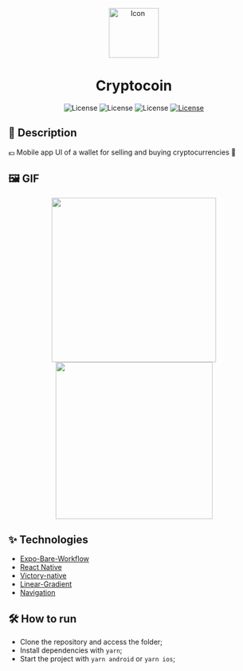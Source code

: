 <p align="center">
<img alt="Icon" width='100' src="https://user-images.githubusercontent.com/51713169/198896448-fe26eddd-29ad-445e-aabc-561209f93273.png">
  
</p>

<h1 align="center">Cryptocoin</h1>

<p align="center">
     <img alt="License" src="https://img.shields.io/static/v1?label=React-Native&message=0.69.5&color=202020&labelColor=008CCD">
     <img alt="License" src="https://img.shields.io/static/v1?label=Expo&message=~46.0.9&color=FFFFFF&labelColor=000000">
     <img alt="License" src="https://img.shields.io/static/v1?label=TypeScript&message=^4.6.3&color=FFFFFF&labelColor=082e5c">
  <a href="https://github.com/Victor5g/Cryptocoin/blob/master/LICENSE">
     <img alt="License" src="https://img.shields.io/static/v1?label=license&message=MIT&color=8257E5&labelColor=000000">
  </a>
                              
</p>

## 🧾 Description
 💶 Mobile app UI of a wallet for selling and buying cryptocurrencies 💼

## 🖼 GIF 
<p align="center">
  <img src='https://user-images.githubusercontent.com/51713169/199356215-7b8ff00a-e15e-4af9-9dae-bd866b64e8dd.gif' width='330' />
  <img src='https://user-images.githubusercontent.com/51713169/199358237-e6dff5e7-4d8d-4d1a-981f-bed538703a17.gif' width='315' />
</p>

## ✨ Technologies 
- [Expo-Bare-Workflow](https://docs.expo.dev/introduction/managed-vs-bare/#bare-workflow)
- [React Native](https://reactnative.dev/)
- [Victory-native](https://formidable.com/open-source/victory/docs/native/)
- [Linear-Gradient](https://docs.expo.dev/versions/latest/sdk/linear-gradient/)
- [Navigation](https://reactnavigation.org/)
                 
                                                                                                                              
## 🛠  How to run

- Clone the repository and access the folder;
- Install dependencies with `yarn`;
- Start the project with `yarn android` or `yarn ios`;
